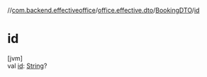 //[com.backend.effectiveoffice](IdeaProjects/labs-office-elevator/effectiveOfficeBackend/documentation/gfm/index.md)/[office.effective.dto](IdeaProjects/labs-office-elevator/effectiveOfficeBackend/documentation/gfm/com.backend.effectiveoffice/office.effective.dto/index.md)/[BookingDTO](IdeaProjects/labs-office-elevator/effectiveOfficeBackend/documentation/gfm/com.backend.effectiveoffice/office.effective.dto/-booking-d-t-o/index.md)/[id](IdeaProjects/labs-office-elevator/effectiveOfficeBackend/documentation/gfm/com.backend.effectiveoffice/office.effective.dto/-booking-d-t-o/id.md)

# id

[jvm]\
val [id](IdeaProjects/labs-office-elevator/effectiveOfficeBackend/documentation/gfm/com.backend.effectiveoffice/office.effective.dto/-booking-d-t-o/id.md): [String](https://kotlinlang.org/api/latest/jvm/stdlib/kotlin/-string/index.html)?
